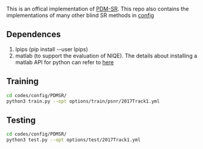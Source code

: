 This is an offical implementation of [PDM-SR](codes/config/PDM-SR/). This repo also contains the implementations of many other blind SR methods in [config](codes/config/)

## Dependences
1. lpips (pip install --user lpips)
2. matlab (to support the evaluation of NIQE). The details about installing a matlab API for python can refer to [here](https://ww2.mathworks.cn/help/matlab/matlab_external/install-the-matlab-engine-for-python.html)

## Training
```bash
cd codes/config/PDMSR/
python3 train.py --opt options/train/psnr/2017Track1.yml
```

## Testing
```bash
cd codes/config/PDMSR/
python3 test.py --opt options/test/2017Track1.yml
```